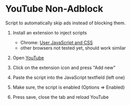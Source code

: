 # YouTube Non-Adblock
Script to automatically skip ads instead of blocking them.

1. Install an extension to inject scripts
   - Chrome: [User JavaScript and CSS](https://chromewebstore.google.com/detail/user-javascript-and-css/nbhcbdghjpllgmfilhnhkllmkecfmpld)
   - other browsers not tested yet, should work similar

2. Open [YouTube](https://youtube.com)
3. Click on the extension icon and press "Add new"
4. Paste the script into the JavaScript textfield (left one)
5. Make sure, the script is enabled (Options => Enabled)
6. Press save, close the tab and reload YouTube
